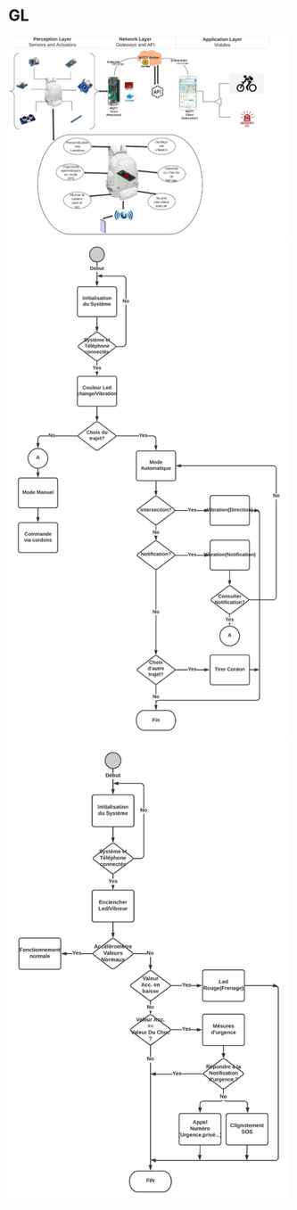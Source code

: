# GL

![Ocs-Architecture](images/Ocs-Architecture.png)
![OCS_General_Flowchart](images/OCS_General_Flowchart.jpeg)
![OCS_Ergonomic_Flowchart](images/OCS_Ergonomic_Flowchart.jpeg)
